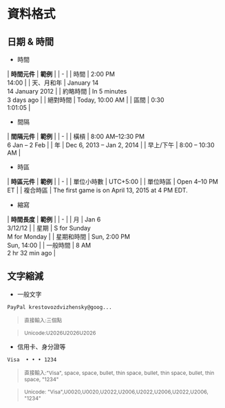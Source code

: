 # 資料格式

## 日期 & 時間
* 時間  

| **時間元件** | **範例** |
| - | 
| 時間 | 2:00 PM<br>14:00 |
| 天、月和年 | January 14<br>14 January 2012 |
| 約略時間 | In 5 minutes<br>3 days ago |
| 絕對時間 | Today, 10:00 AM |
| 區間 | 0:30<br>1:01:05 |

* 間隔

| **間隔元件** | **範例** |
| - | 
| 橫槓 | 8:00 AM–12:30 PM<br>6 Jan – 2 Feb |
| 年 | Dec 6, 2013 – Jan 2, 2014 |
| 早上/下午 | 8:00 – 10:30 AM |

* 時區

| **時區元件** | **範例** |
| - | 
| 單位小時數 | UTC+5:00 |
| 單位時區 | Open 4–10 PM ET |
| 複合時區 | The first game is on April 13, 2015 at 4 PM EDT. 
* 縮寫

| **時間長度** | **範例** |
| - | 
| 月 | Jan 6<br>3/12/12 |
| 星期 | S for Sunday<br>M for Monday |
| 星期和時間 | Sun, 2:00 PM<br>Sun, 14:00 |
| 一般時間 | 8 AM<br>2 hr 32 min ago |

## 文字縮減

* 一般文字

```
PayPal krestovozdvizhensky@goog...
```
> <p style="font-size: 12px">直接輸入:三個點</p>

> <p style="font-size: 12px">Unicode:U2026U2026U2026</p>

* 信用卡、身分證等
```
Visa  • • • 1234
```
> <p style="font-size: 12px">直接輸入:"Visa", space, space, bullet, thin space, bullet, thin space, bullet, thin space, "1234"</p>

> <p style="font-size: 12px">Unicode: "Visa",U0020,U0020,U2022,U2006,U2022,U2006,U2022,U2006, "1234"</p>